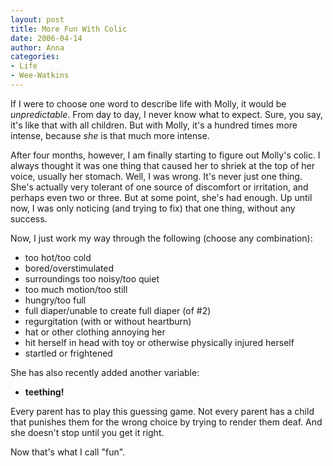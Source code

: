 ```yaml
---
layout: post
title: More Fun With Colic
date: 2006-04-14
author: Anna
categories:
- Life
- Wee-Watkins
---
```


If I were to choose one word to describe life with Molly, it would be <i>unpredictable</i>. From day to day, I never know what to expect. Sure, you say, it's like that with all children. But with Molly, it's a hundred times more intense, because <i>she</i> is that much more intense.

After four months, however, I am finally starting to figure out Molly's colic. I always thought it was one thing that caused her to shriek at the top of her voice, usually her stomach. Well, I was wrong. It's never just one thing. She's actually very tolerant of one source of discomfort or irritation, and perhaps even two or three. But at some point, she's had enough. Up until now, I was only noticing (and trying to fix) that one thing, without any success.

Now, I just work my way through the following (choose any combination):

<ul>
<li>too hot/too cold</li>
<li>bored/overstimulated</li>
<li>surroundings too noisy/too quiet</li>
<li>too much motion/too still</li>
<li>hungry/too full</li>
<li>full diaper/unable to create full diaper (of #2)</li>
<li>regurgitation (with or without heartburn)</li>
<li>hat or other clothing annoying her</li>
<li>hit herself in head with toy or otherwise physically injured herself</li>
<li>startled or frightened</li>
</ul>

She has also recently added another variable:

<ul>
<li><b>teething!</b></li>
</ul>

Every parent has to play this guessing game. Not every parent has a child that punishes them for the wrong choice by trying to render them deaf. And she doesn't stop until you get it right.

Now that's what I call "fun".
